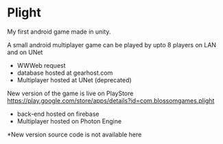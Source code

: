 # Plight
My first android game made in unity.

A small android multiplayer game can be played by 
upto 8 players on LAN and on UNet

- WWWeb request
- database hosted at gearhost.com
- Multiplayer hosted at UNet (deprecated)

New version of the game is live on PlayStore
https://play.google.com/store/apps/details?id=com.blossomgames.plight
- back-end hosted on firebase
- Multiplayer hosted on Photon Engine

*New version source code is not available here
